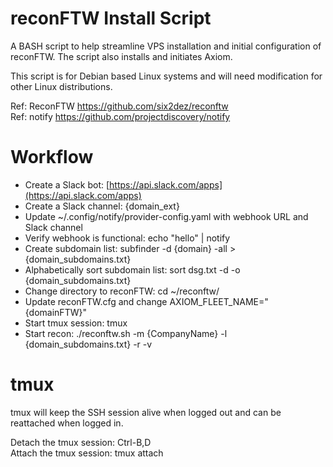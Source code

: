 # reconFTW Install Script

A BASH script to help streamline VPS installation and initial configuration of reconFTW. The script also installs and initiates Axiom.

This script is for Debian based Linux systems and will need modification for other Linux distributions.

Ref: ReconFTW https://github.com/six2dez/reconftw
<br/>
Ref: notify https://github.com/projectdiscovery/notify

# Workflow

- Create a Slack bot: [https://api.slack.com/apps](https://api.slack.com/apps)
- Create a Slack channel: {domain_ext}
- Update ~/.config/notify/provider-config.yaml with webhook URL and Slack channel
- Verify webhook is functional: echo "hello" | notify
- Create subdomain list: subfinder -d {domain} -all > {domain_subdomains.txt}
- Alphabetically sort subdomain list: sort dsg.txt -d -o {domain_subdomains.txt}
- Change directory to reconFTW: cd ~/reconftw/
- Update reconFTW.cfg and change AXIOM_FLEET_NAME="{domainFTW}"
- Start tmux session: tmux
- Start recon: ./reconftw.sh -m {CompanyName} -l {domain_subdomains.txt} -r -v

# tmux

tmux will keep the SSH session alive when logged out and can be reattached when logged in. 

Detach the tmux session: Ctrl-B,D
<br/>
Attach the tmux session: tmux attach
